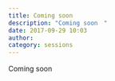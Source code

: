 ```yaml
---
title: Coming soon　
description: "Coming soon　"
date: 2017-09-29 10:03
author: 
category: sessions
---
```

Coming soon　